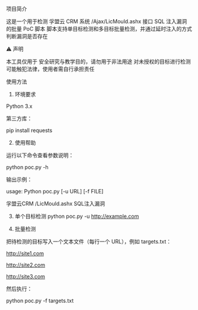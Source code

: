 项目简介

这是一个用于检测 孚盟云 CRM 系统 /Ajax/LicMould.ashx 接口 SQL 注入漏洞 的批量 PoC 脚本
脚本支持单目标检测和多目标批量检测，并通过延时注入的方式判断漏洞是否存在

⚠️ 声明

本工具仅用于 安全研究与教学目的，请勿用于非法用途
对未授权的目标进行检测可能触犯法律，使用者需自行承担责任

使用方法
1. 环境要求

Python 3.x

第三方库：

pip install requests

2. 使用帮助

运行以下命令查看参数说明：

python poc.py -h


输出示例：

usage: Python poc.py [-u URL] [-f FILE]

孚盟云CRM /LicMould.ashx SQL注入漏洞

3. 单个目标检测
python poc.py -u http://example.com

4. 批量检测

把待检测的目标写入一个文本文件（每行一个 URL），例如 targets.txt：

http://site1.com

http://site2.com

http://site3.com


然后执行：

python poc.py -f targets.txt
